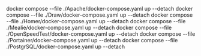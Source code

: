 docker compose --file ./Apache/docker-compose.yaml up --detach
docker compose --file ./Draw/docker-compose.yaml up --detach
docker compose --file ./Homer/docker-compose.yaml up --detach
docker compose --file ./Mealie/docker-compose.yaml up --detach
docker compose --file ./OpenSpeedTest/docker-compose.yaml up --detach
docker compose --file ./Portainer/docker-compose.yaml up --detach
docker compose --file ./PostgrSQL/docker-compose.yaml up --detach